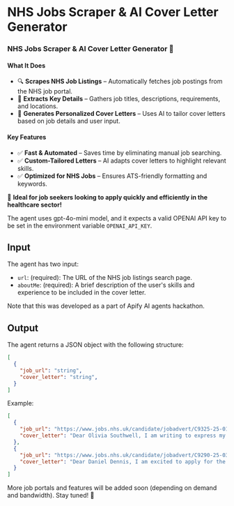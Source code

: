 # NHS Jobs Scraper & AI Cover Letter Generator

### **NHS Jobs Scraper & AI Cover Letter Generator** 🚀

#### **What It Does**
- 🔍 **Scrapes NHS Job Listings** – Automatically fetches job postings from the NHS job portal.
- 📄 **Extracts Key Details** – Gathers job titles, descriptions, requirements, and locations.
- 📝 **Generates Personalized Cover Letters** – Uses AI to tailor cover letters based on job details and user input.

#### **Key Features**
- ✅ **Fast & Automated** – Saves time by eliminating manual job searching.
- ✅ **Custom-Tailored Letters** – AI adapts cover letters to highlight relevant skills.
- ✅ **Optimized for NHS Jobs** – Ensures ATS-friendly formatting and keywords.

🎯 **Ideal for job seekers looking to apply quickly and efficiently in the healthcare sector!**

The agent uses gpt-4o-mini model, and it expects a valid OPENAI API key to be set in the environment variable `OPENAI_API_KEY`.

## Input
The agent has two input:
- `url`: (required): The URL of the NHS job listings search page.
- `aboutMe`: (required): A brief description of the user's skills and experience to be included in the cover letter.

Note that this was developed as a part of Apify AI agents hackathon.

## Output
The agent returns a JSON object with the following structure:
```json
[
  {
    "job_url": "string",
    "cover_letter": "string",
  }
]
```

Example:
```json
[
  {
    "job_url": "https://www.jobs.nhs.uk/candidate/jobadvert/C9325-25-0181",
    "cover_letter": "Dear Olivia Southwell, I am writing to express my interest in the 8a Principal Clinical/Counselling Psychologist/Psychotherapist position at Surrey and Borders Partnership NHS Foundation Trust. With my Doctorate in Clinical Psychology and extensive experience working with personality disorders, I am well-prepared to contribute to your Psychologically Informed Consultation and Training Team. I have a solid background in providing training and consultation to multidisciplinary teams, which aligns with the duties of this role. I am particularly impressed by your commitment to enhancing the understanding of personality disorders and supporting clinicians across various sectors. I look forward to the opportunity to bring my skills in clinical supervision and co-production to your esteemed Trust. Thank you for considering my application. Sincerely, Abdelaziz"
  },
  {
    "job_url": "https://www.jobs.nhs.uk/candidate/jobadvert/C9290-25-0347",
    "cover_letter": "Dear Daniel Dennis, I am excited to apply for the Medical Education Service Manager position at Imperial College Healthcare NHS Trust. With my background in managing educational programs and a degree in management, I am eager to support the development of medical education across your Trust. My experience in leading teams and my familiarity with medical education matters make me a strong candidate for this role. I am particularly drawn to your commitment to career development and flexible working opportunities for staff. I am passionate about promoting high-quality training programs and would love to contribute to your team's success. Thank you for considering my application. Best regards, Abdelaziz"
  }
]


```


More job portals and features will be added soon (depending on demand and bandwidth). Stay tuned! 🚀
